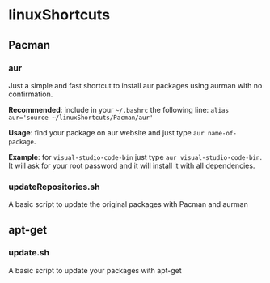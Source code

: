 # linuxShortcuts

## Pacman
### aur
Just a simple and fast shortcut to install aur packages using aurman with no confirmation.

**Recommended**: include in your `~/.bashrc` the following line: `alias aur='source ~/linuxShortcuts/Pacman/aur'`

**Usage**: find your package on aur website and just type `aur name-of-package`.

**Example**: for `visual-studio-code-bin` just type `aur visual-studio-code-bin`. It will ask for your root password and it will install it with all dependencies.


### updateRepositories.sh
A basic script to update the original packages with Pacman and aurman


## apt-get
### update.sh
A basic script to update your packages with apt-get
